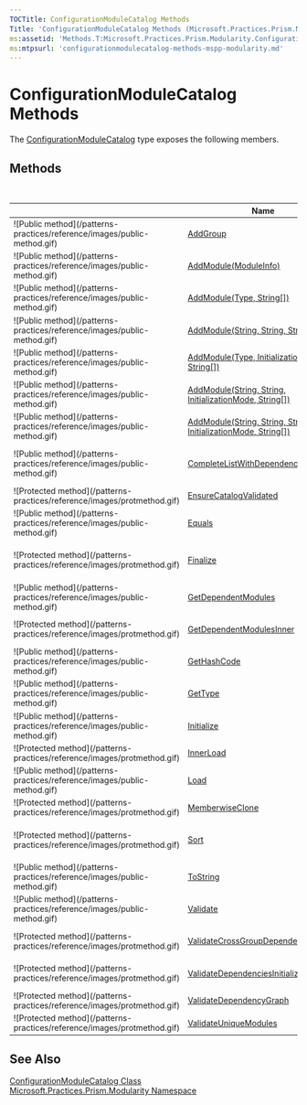 ```yaml
---
TOCTitle: ConfigurationModuleCatalog Methods
Title: 'ConfigurationModuleCatalog Methods (Microsoft.Practices.Prism.Modularity)'
ms:assetid: 'Methods.T:Microsoft.Practices.Prism.Modularity.ConfigurationModuleCatalog'
ms:mtpsurl: 'configurationmodulecatalog-methods-mspp-modularity.md'
---
```



# ConfigurationModuleCatalog Methods

The [ConfigurationModuleCatalog](/patterns-practices/reference/configurationmodulecatalog-class-mspp-modularity) type exposes the following members.

## Methods
 
<table>

<thead>
<tr class="header">
<th> </th>
<th>Name</th>
<th>Description</th>
</tr>
</thead>
<tbody>
<tr class="odd">
<td>![Public method](/patterns-practices/reference/images/public-method.gif)</td>
<td><a href="/patterns-practices/reference/modulecatalog-addgroup-method-mspp-modularity">AddGroup</a></td>
<td><div class="summary">
Creates and adds a <a href="/patterns-practices/reference/moduleinfogroup-class-mspp-modularity">ModuleInfoGroup</a> to the catalog.
</div>
(Inherited from <a href="/patterns-practices/reference/modulecatalog-class-mspp-modularity">ModuleCatalog</a>.)</td>
</tr>
<tr class="even">
<td>![Public method](/patterns-practices/reference/images/public-method.gif)</td>
<td><a href="/patterns-practices/reference/modulecatalog-addmodule-method-moduleinfo-mspp-modularity">AddModule(ModuleInfo)</a></td>
<td><div class="summary">
Adds a <a href="/patterns-practices/reference/moduleinfo-class-mspp-modularity">ModuleInfo</a> to the <a href="/patterns-practices/reference/modulecatalog-class-mspp-modularity">ModuleCatalog</a>.
</div>
(Inherited from <a href="/patterns-practices/reference/modulecatalog-class-mspp-modularity">ModuleCatalog</a>.)</td>
</tr>
<tr class="odd">
<td>![Public method](/patterns-practices/reference/images/public-method.gif)</td>
<td><a href="/patterns-practices/reference/addmodule-mthd-type-str">AddModule(Type, String[])</a></td>
<td><div class="summary">
Adds a groupless <a href="/patterns-practices/reference/moduleinfo-class-mspp-modularity">ModuleInfo</a> to the catalog.
</div>
(Inherited from <a href="/patterns-practices/reference/modulecatalog-class-mspp-modularity">ModuleCatalog</a>.)</td>
</tr>
<tr class="even">
<td>![Public method](/patterns-practices/reference/images/public-method.gif)</td>
<td><a href="/patterns-practices/reference/addmodule-mthd-str-str-str">AddModule(String, String, String[])</a></td>
<td><div class="summary">
Adds a groupless <a href="/patterns-practices/reference/moduleinfo-class-mspp-modularity">ModuleInfo</a> to the catalog.
</div>
(Inherited from <a href="/patterns-practices/reference/modulecatalog-class-mspp-modularity">ModuleCatalog</a>.)</td>
</tr>
<tr class="odd">
<td>![Public method](/patterns-practices/reference/images/public-method.gif)</td>
<td><a href="/patterns-practices/reference/addmodule-mthd-type-initializationmode-str">AddModule(Type, InitializationMode, String[])</a></td>
<td><div class="summary">
Adds a groupless <a href="/patterns-practices/reference/moduleinfo-class-mspp-modularity">ModuleInfo</a> to the catalog.
</div>
(Inherited from <a href="/patterns-practices/reference/modulecatalog-class-mspp-modularity">ModuleCatalog</a>.)</td>
</tr>
<tr class="even">
<td>![Public method](/patterns-practices/reference/images/public-method.gif)</td>
<td><a href="/patterns-practices/reference/addmodule-mthd-str-str-initializationmode-str">AddModule(String, String, InitializationMode, String[])</a></td>
<td><div class="summary">
Adds a groupless <a href="/patterns-practices/reference/moduleinfo-class-mspp-modularity">ModuleInfo</a> to the catalog.
</div>
(Inherited from <a href="/patterns-practices/reference/modulecatalog-class-mspp-modularity">ModuleCatalog</a>.)</td>
</tr>
<tr class="odd">
<td>![Public method](/patterns-practices/reference/images/public-method.gif)</td>
<td><a href="/patterns-practices/reference/addmodule-mthd-str-str-str-initializationmode-str">AddModule(String, String, String, InitializationMode, String[])</a></td>
<td><div class="summary">
Adds a groupless <a href="/patterns-practices/reference/moduleinfo-class-mspp-modularity">ModuleInfo</a> to the catalog.
</div>
(Inherited from <a href="/patterns-practices/reference/modulecatalog-class-mspp-modularity">ModuleCatalog</a>.)</td>
</tr>
<tr class="even">
<td>![Public method](/patterns-practices/reference/images/public-method.gif)</td>
<td><a href="/patterns-practices/reference/modulecatalog-completelistwithdependencies-method-mspp-modularity">CompleteListWithDependencies</a></td>
<td><div class="summary">
Returns a list of <a href="/patterns-practices/reference/moduleinfo-class-mspp-modularity">ModuleInfo</a>s that contain both the <a href="/patterns-practices/reference/moduleinfo-class-mspp-modularity">ModuleInfo</a>s in modules, but also all the modules they depend on.
</div>
(Inherited from <a href="/patterns-practices/reference/modulecatalog-class-mspp-modularity">ModuleCatalog</a>.)</td>
</tr>
<tr class="odd">
<td>![Protected method](/patterns-practices/reference/images/protmethod.gif)</td>
<td><a href="/patterns-practices/reference/modulecatalog-ensurecatalogvalidated-method-mspp-modularity">EnsureCatalogValidated</a></td>
<td><div class="summary">
Ensures that the catalog is validated.
</div>
(Inherited from <a href="/patterns-practices/reference/modulecatalog-class-mspp-modularity">ModuleCatalog</a>.)</td>
</tr>
<tr class="even">
<td>![Public method](/patterns-practices/reference/images/public-method.gif)</td>
<td><a href="http://msdn.microsoft.com/en-us/library/bsc2ak47">Equals</a></td>
<td><div class="summary">
Determines whether the specified <a href="http://msdn.microsoft.com/en-us/library/e5kfa45b">Object</a> is equal to the current <a href="http://msdn.microsoft.com/en-us/library/e5kfa45b">Object</a>.
</div>
(Inherited from <a href="http://msdn.microsoft.com/en-us/library/e5kfa45b">Object</a>.)</td>
</tr>
<tr class="odd">
<td>![Protected method](/patterns-practices/reference/images/protmethod.gif)</td>
<td><a href="http://msdn.microsoft.com/en-us/library/4k87zsw7">Finalize</a></td>
<td><div class="summary">
Allows an object to try to free resources and perform other cleanup operations before it is reclaimed by garbage collection.
</div>
(Inherited from <a href="http://msdn.microsoft.com/en-us/library/e5kfa45b">Object</a>.)</td>
</tr>
<tr class="even">
<td>![Public method](/patterns-practices/reference/images/public-method.gif)</td>
<td><a href="/patterns-practices/reference/modulecatalog-getdependentmodules-method-mspp-modularity ">GetDependentModules</a></td>
<td><div class="summary">
Return the list of <a href="/patterns-practices/reference/moduleinfo-class-mspp-modularity">ModuleInfo</a>s that moduleInfo depends on.
</div>
(Inherited from <a href="/patterns-practices/reference/modulecatalog-class-mspp-modularity">ModuleCatalog</a>.)</td>
</tr>
<tr class="odd">
<td>![Protected method](/patterns-practices/reference/images/protmethod.gif)</td>
<td><a href="/patterns-practices/reference/modulecatalog-getdependentmodulesinner-method-mspp-modularity">GetDependentModulesInner</a></td>
<td><div class="summary">
Returns the <a href="/patterns-practices/reference/moduleinfo-class-mspp-modularity">ModuleInfo</a> on which the received module dependens on.
</div>
(Inherited from <a href="/patterns-practices/reference/modulecatalog-class-mspp-modularity">ModuleCatalog</a>.)</td>
</tr>
<tr class="even">
<td>![Public method](/patterns-practices/reference/images/public-method.gif)</td>
<td><a href="http://msdn.microsoft.com/en-us/library/zdee4b3y">GetHashCode</a></td>
<td><div class="summary">
Serves as a hash function for a particular type.
</div>
(Inherited from <a href="http://msdn.microsoft.com/en-us/library/e5kfa45b">Object</a>.)</td>
</tr>
<tr class="odd">
<td>![Public method](/patterns-practices/reference/images/public-method.gif)</td>
<td><a href="http://msdn.microsoft.com/en-us/library/dfwy45w9">GetType</a></td>
<td><div class="summary">
Gets the <a href="http://msdn.microsoft.com/en-us/library/42892f65">Type</a> of the current instance.
</div>
(Inherited from <a href="http://msdn.microsoft.com/en-us/library/e5kfa45b">Object</a>.)</td>
</tr>
<tr class="even">
<td>![Public method](/patterns-practices/reference/images/public-method.gif)</td>
<td><a href="/patterns-practices/reference/modulecatalog-initialize-method-mspp-modularity">Initialize</a></td>
<td><div class="summary">
Initializes the catalog, which may load and validate the modules.
</div>
(Inherited from <a href="/patterns-practices/reference/modulecatalog-class-mspp-modularity">ModuleCatalog</a>.)</td>
</tr>
<tr class="odd">
<td>![Protected method](/patterns-practices/reference/images/protmethod.gif)</td>
<td><a href="/patterns-practices/reference/configurationmodulecatalog-innerload-method-mspp-modularity">InnerLoad</a></td>
<td><div class="summary">
Loads the catalog from the configuration.
</div>
(Overrides <a href="https://msdn.microsoft.com/library/microsoft.practices.prism.modularity.modulecatalog.innerload">ModuleCatalog.InnerLoad()</a>.)</td>
</tr>
<tr class="even">
<td>![Public method](/patterns-practices/reference/images/public-method.gif)</td>
<td><a href="/patterns-practices/reference/modulecatalog-load-method-mspp-modularity">Load</a></td>
<td><div class="summary">
Loads the catalog if necessary.
</div>
(Inherited from <a href="/patterns-practices/reference/modulecatalog-class-mspp-modularity">ModuleCatalog</a>.)</td>
</tr>
<tr class="odd">
<td>![Protected method](/patterns-practices/reference/images/protmethod.gif)</td>
<td><a href="http://msdn.microsoft.com/en-us/library/57ctke0a">MemberwiseClone</a></td>
<td><div class="summary">
Creates a shallow copy of the current <a href="http://msdn.microsoft.com/en-us/library/e5kfa45b">Object</a>.
</div>
(Inherited from <a href="http://msdn.microsoft.com/en-us/library/e5kfa45b">Object</a>.)</td>
</tr>
<tr class="even">
<td>![Protected method](/patterns-practices/reference/images/protmethod.gif)</td>
<td><a href="/patterns-practices/reference/modulecatalog-sort-method-mspp-modularity">Sort</a></td>
<td><div class="summary">
Sorts a list of <a href="/patterns-practices/reference/moduleinfo-class-mspp-modularity">ModuleInfo</a>s. This method is called by <a href="/patterns-practices/reference/modulecatalog-completelistwithdependencies-method-mspp-modularity">CompleteListWithDependencies(IEnumerable&lt;ModuleInfo&gt;)</a> to return a sorted list.
</div>
(Inherited from <a href="/patterns-practices/reference/modulecatalog-class-mspp-modularity">ModuleCatalog</a>.)</td>
</tr>
<tr class="odd">
<td>![Public method](/patterns-practices/reference/images/public-method.gif)</td>
<td><a href="http://msdn.microsoft.com/en-us/library/7bxwbwt2">ToString</a></td>
<td><div class="summary">
Returns a string that represents the current object.
</div>
(Inherited from <a href="http://msdn.microsoft.com/en-us/library/e5kfa45b">Object</a>.)</td>
</tr>
<tr class="even">
<td>![Public method](/patterns-practices/reference/images/public-method.gif)</td>
<td><a href="/patterns-practices/reference/modulecatalog-validate-method-mspp-modularity">Validate</a></td>
<td><div class="summary">
Validates the <a href="/patterns-practices/reference/modulecatalog-class-mspp-modularity">ModuleCatalog</a>.
</div>
(Inherited from <a href="/patterns-practices/reference/modulecatalog-class-mspp-modularity">ModuleCatalog</a>.)</td>
</tr>
<tr class="odd">
<td>![Protected method](/patterns-practices/reference/images/protmethod.gif)</td>
<td><a href="/patterns-practices/reference/modulecatalog-validatecrossgroupdependencies-method-mspp-modularity">ValidateCrossGroupDependencies</a></td>
<td><div class="summary">
Ensures that there are no dependencies between modules on different groups.
</div>
(Inherited from <a href="/patterns-practices/reference/modulecatalog-class-mspp-modularity">ModuleCatalog</a>.)</td>
</tr>
<tr class="even">
<td>![Protected method](/patterns-practices/reference/images/protmethod.gif)</td>
<td><a href="/patterns-practices/reference/modulecatalog-validatedependenciesinitializationmode-method-mspp-modularity">ValidateDependenciesInitializationMode</a></td>
<td><div class="summary">
Ensures that there are no modules marked to be loaded <a href="/patterns-practices/reference/initializationmode-enumeration-mspp-modularity">WhenAvailable</a> depending on modules loaded <a href="/patterns-practices/reference/initializationmode-enumeration-mspp-modularity">OnDemand</a>
</div>
(Inherited from <a href="/patterns-practices/reference/modulecatalog-class-mspp-modularity">ModuleCatalog</a>.)</td>
</tr>
<tr class="odd">
<td>![Protected method](/patterns-practices/reference/images/protmethod.gif)</td>
<td><a href="/patterns-practices/reference/modulecatalog-validatedependencygraph-method-mspp-modularity">ValidateDependencyGraph</a></td>
<td><div class="summary">
Ensures that there are no cyclic dependencies.
</div>
(Inherited from <a href="/patterns-practices/reference/modulecatalog-class-mspp-modularity">ModuleCatalog</a>.)</td>
</tr>
<tr class="even">
<td>![Protected method](/patterns-practices/reference/images/protmethod.gif)</td>
<td><a href="/patterns-practices/reference/modulecatalog-validateuniquemodules-method-mspp-modularity">ValidateUniqueModules</a></td>
<td><div class="summary">
Makes sure all modules have an Unique name.
</div>
(Inherited from <a href="/patterns-practices/reference/modulecatalog-class-mspp-modularity">ModuleCatalog</a>.)</td>
</tr>
</tbody>
</table>

## See Also

[ConfigurationModuleCatalog Class](/patterns-practices/reference/configurationmodulecatalog-class-mspp-modularity)<br/>
[Microsoft.Practices.Prism.Modularity Namespace](/patterns-practices/reference/mspp-modularity-namespace)<br/>